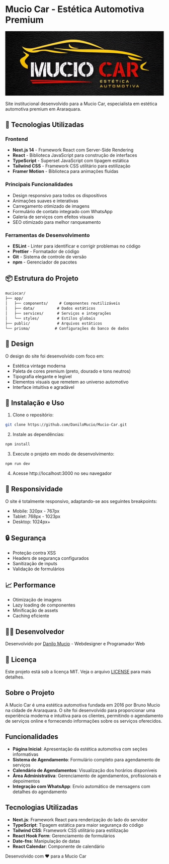 # Mucio Car - Estética Automotiva Premium

![Mucio Car Logo](public/images/logo/Gemini_Generated_Image_aqzr79aqzr79aqzr.jpg)

Site institucional desenvolvido para a Mucio Car, especialista em estética automotiva premium em Araraquara.

## 🚀 Tecnologias Utilizadas

### Frontend
- **Next.js 14** - Framework React com Server-Side Rendering
- **React** - Biblioteca JavaScript para construção de interfaces
- **TypeScript** - Superset JavaScript com tipagem estática
- **Tailwind CSS** - Framework CSS utilitário para estilização
- **Framer Motion** - Biblioteca para animações fluidas

### Principais Funcionalidades
- Design responsivo para todos os dispositivos
- Animações suaves e interativas
- Carregamento otimizado de imagens
- Formulário de contato integrado com WhatsApp
- Galeria de serviços com efeitos visuais
- SEO otimizado para melhor ranqueamento

### Ferramentas de Desenvolvimento
- **ESLint** - Linter para identificar e corrigir problemas no código
- **Prettier** - Formatador de código
- **Git** - Sistema de controle de versão
- **npm** - Gerenciador de pacotes

## 📦 Estrutura do Projeto

```
muciocar/
├── app/
│   ├── components/     # Componentes reutilizáveis
│   ├── data/          # Dados estáticos
│   ├── services/      # Serviços e integrações
│   └── styles/        # Estilos globais
├── public/            # Arquivos estáticos
└── prisma/           # Configurações do banco de dados
```

## 🎨 Design

O design do site foi desenvolvido com foco em:
- Estética vintage moderna
- Paleta de cores premium (preto, dourado e tons neutros)
- Tipografia elegante e legível
- Elementos visuais que remetem ao universo automotivo
- Interface intuitiva e agradável

## 🔧 Instalação e Uso

1. Clone o repositório:
```bash
git clone https://github.com/DaniloMucio/Mucio-Car.git
```

2. Instale as dependências:
```bash
npm install
```

3. Execute o projeto em modo de desenvolvimento:
```bash
npm run dev
```

4. Acesse http://localhost:3000 no seu navegador

## 📱 Responsividade

O site é totalmente responsivo, adaptando-se aos seguintes breakpoints:
- Mobile: 320px - 767px
- Tablet: 768px - 1023px
- Desktop: 1024px+

## 🔒 Segurança

- Proteção contra XSS
- Headers de segurança configurados
- Sanitização de inputs
- Validação de formulários

## 📈 Performance

- Otimização de imagens
- Lazy loading de componentes
- Minificação de assets
- Caching eficiente

## 👨‍💻 Desenvolvedor

Desenvolvido por [Danilo Mucio](https://wa.me/5516997452118) - Webdesigner e Programador Web

## 📄 Licença

Este projeto está sob a licença MIT. Veja o arquivo [LICENSE](LICENSE) para mais detalhes.

## Sobre o Projeto

A Mucio Car é uma estética automotiva fundada em 2016 por Bruno Mucio na cidade de Araraquara. O site foi desenvolvido para proporcionar uma experiência moderna e intuitiva para os clientes, permitindo o agendamento de serviços online e fornecendo informações sobre os serviços oferecidos.

## Funcionalidades

- **Página Inicial**: Apresentação da estética automotiva com seções informativas
- **Sistema de Agendamento**: Formulário completo para agendamento de serviços
- **Calendário de Agendamentos**: Visualização dos horários disponíveis
- **Área Administrativa**: Gerenciamento de agendamentos, profissionais e depoimentos
- **Integração com WhatsApp**: Envio automático de mensagens com detalhes do agendamento

## Tecnologias Utilizadas

- **Next.js**: Framework React para renderização do lado do servidor
- **TypeScript**: Tipagem estática para maior segurança do código
- **Tailwind CSS**: Framework CSS utilitário para estilização
- **React Hook Form**: Gerenciamento de formulários
- **Date-fns**: Manipulação de datas
- **React Calendar**: Componente de calendário



Desenvolvido com ❤️ para a Mucio Car 